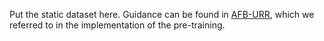 Put the static dataset here. Guidance can be found in [AFB-URR](https://github.com/xmlyqing00/AFB-URR), which we referred to in the implementation of the pre-training.
